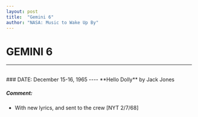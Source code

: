 ```yaml
---
layout: post
title:  "Gemini 6"
author: "NASA: Music to Wake Up By"
---
```


# GEMINI 6
----
<br/>
### DATE: December 15-16, 1965
----
**Hello Dolly** by Jack Jones

##### Comment:
* With new lyrics, and sent to the crew [NYT 2/7/68]
